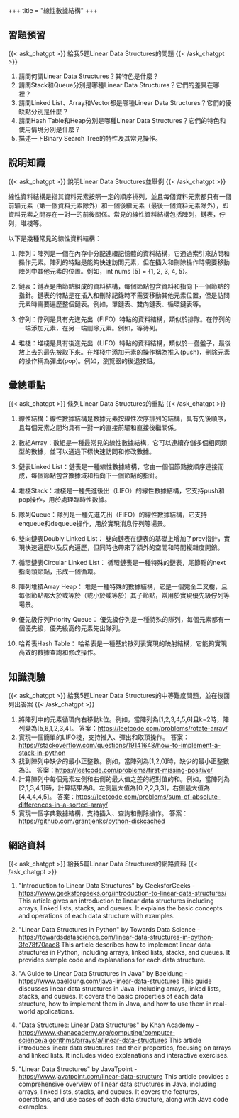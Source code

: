 +++
title = "線性數據結構"
+++
## 習題預習
{{< ask_chatgpt >}}
給我5題Linear Data Structures的問題
{{< /ask_chatgpt >}}



1. 請問何謂Linear Data Structures？其特色是什麼？
2. 請問Stack和Queue分別是哪種Linear Data Structures？它們的差異在哪裡？
3. 請問Linked List、Array和Vector都是哪種Linear Data Structures？它們的優缺點分別是什麼？
4. 請問Hash Table和Heap分別是哪種Linear Data Structures？它們的特色和使用情境分別是什麼？
5. 描述一下Binary Search Tree的特性及其常見操作。   

## 說明知識
{{< ask_chatgpt >}}
說明Linear Data Structures並舉例
{{< /ask_chatgpt >}}



線性資料結構是指其資料元素按照一定的順序排列，並且每個資料元素都只有一個前驅元素（第一個資料元素除外）和一個後繼元素（最後一個資料元素除外），即資料元素之間存在一對一的前後關係。常見的線性資料結構包括陣列，鏈表，佇列，堆棧等。

以下是幾種常見的線性資料結構：

1. 陣列：陣列是一個在內存中分配連續記憶體的資料結構，它通過索引來訪問和操作元素。陣列的特點是能夠快速訪問元素，但在插入和刪除操作時需要移動陣列中其他元素的位置。例如，int nums [5] = {1, 2, 3, 4, 5}。

2. 鏈表：鏈表是由節點組成的資料結構，每個節點包含資料和指向下一個節點的指針。鏈表的特點是在插入和刪除記錄時不需要移動其他元素位置，但是訪問元素時需要遍歷整個鏈表。例如，單鏈表、雙向鏈表、循環鏈表等。

3. 佇列：佇列是具有先進先出（FIFO）特點的資料結構，類似於排隊。在佇列的一端添加元素，在另一端刪除元素。例如，等待列。

4. 堆棧：堆棧是具有後進先出（LIFO）特點的資料結構，類似於一疊盤子，最後放上去的最先被取下來。在堆棧中添加元素的操作稱為推入(push)，刪除元素的操作稱為彈出(pop)。例如，瀏覽器的後退按鈕。   

## 彙總重點
{{< ask_chatgpt >}}
條列Linear Data Structures的重點
{{< /ask_chatgpt >}}



1. 線性結構：線性數據結構是數據元素按線性次序排列的結構，具有先後順序，且每個元素之間均具有一對一的直接前驅和直接後繼關係。

2. 數組Array：數組是一種最常見的線性數據結構，它可以連續存儲多個相同類型的數據，並可以通過下標快速訪問和修改數據。

3. 鏈表Linked List：鏈表是一種線性數據結構，它由一個個節點按順序連接而成，每個節點包含數據域和指向下一個節點的指針。

4. 堆棧Stack：堆棧是一種先進後出（LIFO）的線性數據結構，它支持push和pop操作，用於處理臨時性數據。

5. 隊列Queue：隊列是一種先進先出（FIFO）的線性數據結構，它支持enqueue和dequeue操作，用於實現消息佇列等場景。

6. 雙向鏈表Doubly Linked List： 雙向鏈表在鏈表的基礎上增加了prev指針，實現快速遍歷以及反向遍歷，但同時也帶來了額外的空間和時間複雜度開銷。

7. 循環鏈表Circular Linked List： 循環鏈表是一種特殊的鏈表，尾節點的next指向頭節點，形成一個循環。

8. 陣列堆積Array Heap： 堆是一種特殊的數據結構，它是一個完全二叉樹，且每個節點都大於或等於（或小於或等於）其子節點，常用於實現優先級佇列等場景。

9. 優先級佇列Priority Queue： 優先級佇列是一種特殊的隊列，每個元素都有一個優先級，優先級高的元素先出隊列。

10. 哈希表Hash Table： 哈希表是一種基於散列表實現的映射結構，它能夠實現高效的數據查詢和修改操作。   

## 知識測驗
{{< ask_chatgpt >}}
給我5題Linear Data Structures的中等難度問題，並在後面列出答案
{{< /ask_chatgpt >}}



1. 將陣列中的元素循環向右移動k位。例如，當陣列為[1,2,3,4,5,6]且k=2時，陣列變為[5,6,1,2,3,4]。
答案：https://leetcode.com/problems/rotate-array/
2. 實現一個簡單的LIFO棧，支持推入、彈出和取頂操作。
答案：https://stackoverflow.com/questions/19141648/how-to-implement-a-stack-in-python
3. 找到陣列中缺少的最小正整數。例如，當陣列為[1,2,0]時，缺少的最小正整數為3。
答案：https://leetcode.com/problems/first-missing-positive/
4. 計算陣列中每個元素左側和右側的最大值之差的絕對值的和。例如，當陣列為[2,1,3,4,1]時，計算結果為8。左側最大值為[0,2,2,3,3]，右側最大值為[4,4,4,4,5]。
答案：https://leetcode.com/problems/sum-of-absolute-differences-in-a-sorted-array/
5. 實現一個字典數據結構，支持插入、查詢和刪除操作。
答案：https://github.com/grantjenks/python-diskcached   

## 網路資料
{{< ask_chatgpt >}}
給我5篇Linear Data Structures的網路資料
{{< /ask_chatgpt >}}



1. "Introduction to Linear Data Structures" by GeeksforGeeks - https://www.geeksforgeeks.org/introduction-to-linear-data-structures/
This article gives an introduction to linear data structures including arrays, linked lists, stacks, and queues. It explains the basic concepts and operations of each data structure with examples.

2. "Linear Data Structures in Python" by Towards Data Science - https://towardsdatascience.com/linear-data-structures-in-python-3fe78f70aac8
This article describes how to implement linear data structures in Python, including arrays, linked lists, stacks, and queues. It provides sample code and explanations for each data structure.

3. "A Guide to Linear Data Structures in Java" by Baeldung - https://www.baeldung.com/java-linear-data-structures
This guide discusses linear data structures in Java, including arrays, linked lists, stacks, and queues. It covers the basic properties of each data structure, how to implement them in Java, and how to use them in real-world applications.

4. "Data Structures: Linear Data Structures" by Khan Academy - https://www.khanacademy.org/computing/computer-science/algorithms/arrays/a/linear-data-structures
This article introduces linear data structures and their properties, focusing on arrays and linked lists. It includes video explanations and interactive exercises.

5. "Linear Data Structures" by JavaTpoint - https://www.javatpoint.com/linear-data-structure
This article provides a comprehensive overview of linear data structures in Java, including arrays, linked lists, stacks, and queues. It covers the features, operations, and use cases of each data structure, along with Java code examples.   

